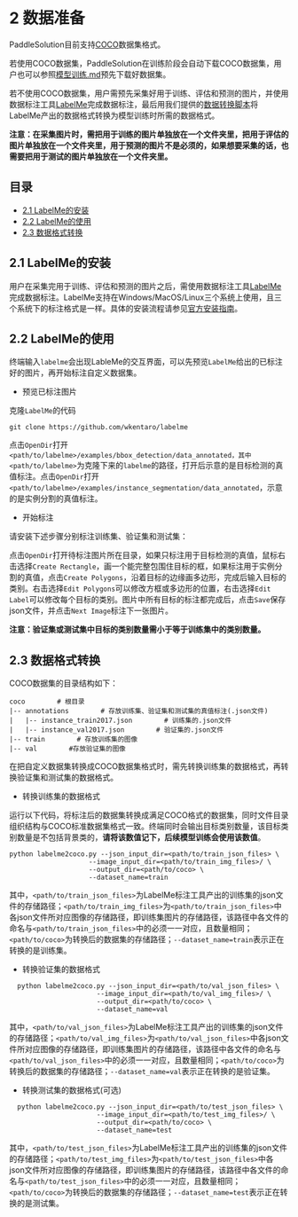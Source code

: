 # 2 数据准备

PaddleSolution目前支持[COCO](http://cocodataset.org)数据集格式。

若使用COCO数据集，PaddleSolution在训练阶段会自动下载COCO数据集，用户也可以参照[模型训练.md]()预先下载好数据集。

若不使用COCO数据集，用户需预先采集好用于训练、评估和预测的图片，并使用数据标注工具[LabelMe]((https://github.com/wkentaro/labelme))完成数据标注，最后用我们提供的[数据转换脚本]()将LabelMe产出的数据格式转换为模型训练时所需的数据格式。

**注意：在采集图片时，需把用于训练的图片单独放在一个文件夹里，把用于评估的图片单独放在一个文件夹里，用于预测的图片不是必须的，如果想要采集的话，也需要把用于测试的图片单独放在一个文件夹里。**

## 目录
* [2.1 LabelMe的安装](#21-LabelMe的安装)
* [2.2 LabelMe的使用](#22-LabelMe的使用)
* [2.3 数据格式转换](#23-数据格式转换)

## 2.1 LabelMe的安装

用户在采集完用于训练、评估和预测的图片之后，需使用数据标注工具[LabelMe](https://github.com/wkentaro/labelme)完成数据标注。LabelMe支持在Windows/MacOS/Linux三个系统上使用，且三个系统下的标注格式是一样。具体的安装流程请参见[官方安装指南](https://github.com/wkentaro/labelme)。

## 2.2 LabelMe的使用

终端输入`labelme`会出现LableMe的交互界面，可以先预览`LabelMe`给出的已标注好的图片，再开始标注自定义数据集。

* 预览已标注图片

克隆`LabelMe`的代码
```
git clone https://github.com/wkentaro/labelme
```
点击`OpenDir`打开`<path/to/labelme>/examples/bbox_detection/data_annotated，其中<path/to/labelme>`为克隆下来的`labelme`的路径，打开后示意的是目标检测的真值标注。点击`OpenDir`打开`<path/to/labelme>/examples/instance_segmentation/data_annotated`，示意的是实例分割的真值标注。

* 开始标注

请安装下述步骤分别标注训练集、验证集和测试集：

点击`OpenDir`打开待标注图片所在目录，如果只标注用于目标检测的真值，鼠标右击选择`Create Rectangle`，画一个能完整包围住目标的框，如果标注用于实例分割的真值，点击`Create Polygons`，沿着目标的边缘画多边形，完成后输入目标的类别。右击选择`Edit Polygons`可以修改方框或多边形的位置，右击选择`Edit Label`可以修改每个目标的类别。图片中所有目标的标注都完成后，点击`Save`保存json文件，并点击`Next Image`标注下一张图片。


**注意：验证集或测试集中目标的类别数量需小于等于训练集中的类别数量。**

 ## 2.3 数据格式转换
 
 COCO数据集的目录结构如下：
 ```
 coco        # 根目录 
 |-- annotations        # 存放训练集、验证集和测试集的真值标注(.json文件) 
 |   |-- instance_train2017.json        # 训练集的.json文件 
 |   |-- instance_val2017.json        # 验证集的.json文件  
 |-- train        # 存放训练集的图像 
 |-- val        #存放验证集的图像 
 ```
 
 在把自定义数据集转换成COCO数据集格式时，需先转换训练集的数据格式，再转换验证集和测试集的数据格式。
 
 * 转换训练集的数据格式
  
运行以下代码，将标注后的数据集转换成满足COCO格式的数据集，同时文件目录组织结构与COCO标准数据集格式一致。终端同时会输出目标类别数量，该目标类别数量是不包括背景类的，**请将该数值记下，后续模型训练会使用该数值**。
   
  ```
  python labelme2coco.py --json_input_dir=<path/to/train_json_files> \
                      --image_input_dir=<path/to/train_img_files>/ \
                      --output_dir=<path/to/coco> \
                      --dataset_name=train
  ```
 其中，`<path/to/train_json_files>`为LabelMe标注工具产出的训练集的json文件的存储路径；`<path/to/train_img_files>`为`<path/to/train_json_files>`中各json文件所对应图像的存储路径，即训练集图片的存储路径，该路径中各文件的命名与`<path/to/train_json_files>`中的必须一一对应，且数量相同；`<path/to/coco>`为转换后的数据集的存储路径；`--dataset_name=train`表示正在转换的是训练集。

* 转换验证集的数据格式

```
  python labelme2coco.py --json_input_dir=<path/to/val_json_files> \
                      --image_input_dir=<path/to/val_img_files>/ \
                      --output_dir=<path/to/coco> \
                      --dataset_name=val
  ```
 其中，`<path/to/val_json_files>`为LabelMe标注工具产出的训练集的json文件的存储路径；`<path/to/val_img_files>`为`<path/to/val_json_files>`中各json文件所对应图像的存储路径，即训练集图片的存储路径，该路径中各文件的命名与`<path/to/val_json_files>`中的必须一一对应，且数量相同；`<path/to/coco>`为转换后的数据集的存储路径；`--dataset_name=val`表示正在转换的是验证集。


* 转换测试集的数据格式(可选)
```
  python labelme2coco.py --json_input_dir=<path/to/test_json_files> \
                      --image_input_dir=<path/to/test_img_files>/ \
                      --output_dir=<path/to/coco> \
                      --dataset_name=test
  ```
 其中，`<path/to/test_json_files>`为LabelMe标注工具产出的训练集的json文件的存储路径；`<path/to/test_img_files>`为`<path/to/test_json_files>`中各json文件所对应图像的存储路径，即训练集图片的存储路径，该路径中各文件的命名与`<path/to/test_json_files>`中的必须一一对应，且数量相同；`<path/to/coco>`为转换后的数据集的存储路径；`--dataset_name=test`表示正在转换的是测试集。
